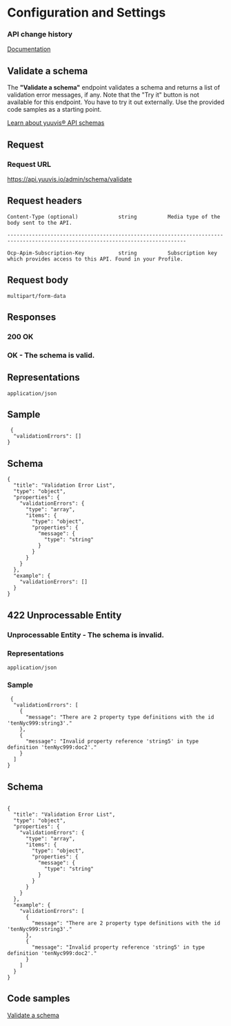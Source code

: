 # Configuration and Settings

### API change history

[Documentation](https://yuuvis.io/how-to)


## Validate a schema

The **"Validate a schema"** endpoint validates a schema and returns a list of validation error messages, if any. Note that the "Try it" button is not available for this endpoint. You have to try it out externally. Use the provided code samples as a starting point.

[Learn about yuuvis® API schemas](https://yuuvis.io/how-to/schema)

## Request

### Request URL

https://api.yuuvis.io/admin/schema/validate

## Request headers

```
Content-Type (optional)             string          Media type of the body sent to the API.

--------------------------------------------------------------------------------------------------------------------------------

Ocp-Apim-Subscription-Key           string          Subscription key which provides access to this API. Found in your Profile.

```

## Request body

`multipart/form-data`

## Responses

### 200 OK                          

### OK - The schema is valid.      

## Representations

`application/json`

## Sample
```
 {
  "validationErrors": []
}

```
## Schema
```
{
  "title": "Validation Error List",
  "type": "object",
  "properties": {
    "validationErrors": {
      "type": "array",
      "items": {
        "type": "object",
        "properties": {
          "message": {
            "type": "string"
          }
        }
      }
    }
  },
  "example": {
    "validationErrors": []
  }
}
```
## 422 Unprocessable Entity

### Unprocessable Entity - The schema is invalid.

### Representations

`application/json`

### Sample
```
 {
  "validationErrors": [
    {
      "message": "There are 2 property type definitions with the id 'tenNyc999:string3'."
    },
    {
      "message": "Invalid property reference 'string5' in type definition 'tenNyc999:doc2'."
    }
  ]
}
```

## Schema
```

{
  "title": "Validation Error List",
  "type": "object",
  "properties": {
    "validationErrors": {
      "type": "array",
      "items": {
        "type": "object",
        "properties": {
          "message": {
            "type": "string"
          }
        }
      }
    }
  },
  "example": {
    "validationErrors": [
      {
        "message": "There are 2 property type definitions with the id 'tenNyc999:string3'."
      },
      {
        "message": "Invalid property reference 'string5' in type definition 'tenNyc999:doc2'."
      }
    ]
  }
}
```
## Code samples

[Validate a schema](./Post-Schema-Validate.py)